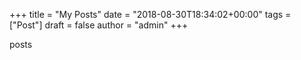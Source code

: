 +++
title = "My Posts"
date = "2018-08-30T18:34:02+00:00"
tags = ["Post"]
draft = false
author = "admin"
+++

posts
